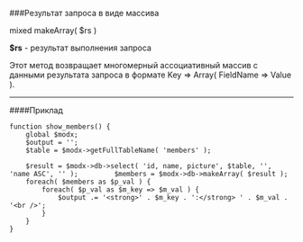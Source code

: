 ###Результат запроса в виде массива

mixed makeArray( $rs )

**$rs** - результат выполнения запроса

Этот метод возвращает многомерный ассоциативный массив с данными результата запроса в формате Key => Array( FieldName => Value ).

***

####Приклад

	function show_members() {  
		global $modx;  
		$output = '';  
		$table = $modx->getFullTableName( 'members' );   
		
		$result = $modx->db->select( 'id, name, picture', $table, '', 'name ASC', '' );  		$members = $modx->db->makeArray( $result );   
		foreach( $members as $p_val ) {  
			foreach( $p_val as $m_key => $m_val ) {  
				$output .= '<strong>' . $m_key . ':</strong> ' . $m_val . '<br />';  
			}  
		}  
	}
